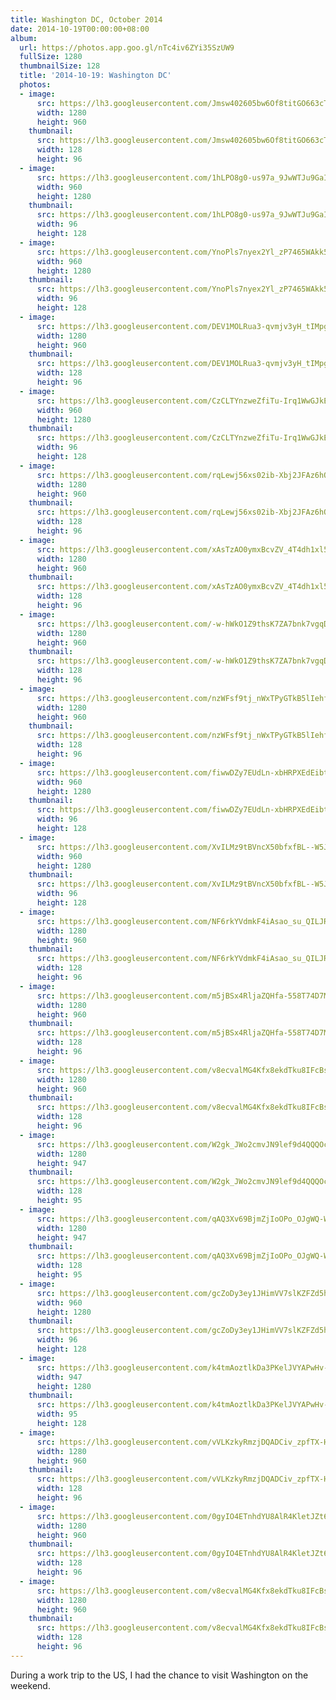 ```yaml
---
title: Washington DC, October 2014
date: 2014-10-19T00:00:00+08:00
album:
  url: https://photos.app.goo.gl/nTc4iv6ZYi35SzUW9
  fullSize: 1280
  thumbnailSize: 128
  title: '2014-10-19: Washington DC'
  photos:
  - image:
      src: https://lh3.googleusercontent.com/Jmsw402605bw6Of8titGO663cTS968TDW5lVrHWRRTiOFx7VIuysfN_02fyfH7p-aPC-zVLuJSiE5NB6nreOF9Et81w531hRB0Z2OahgWNyUhgy95UGxjrWlcLYkMryEei_zxVXWnAk=w1280-h960
      width: 1280
      height: 960
    thumbnail:
      src: https://lh3.googleusercontent.com/Jmsw402605bw6Of8titGO663cTS968TDW5lVrHWRRTiOFx7VIuysfN_02fyfH7p-aPC-zVLuJSiE5NB6nreOF9Et81w531hRB0Z2OahgWNyUhgy95UGxjrWlcLYkMryEei_zxVXWnAk=w128-h96
      width: 128
      height: 96
  - image:
      src: https://lh3.googleusercontent.com/1hLPO8g0-us97a_9JwWTJu9GaI7lIU_LKWK2ERyTJtShYdx0tyD7VhkrbQvQ5lDI12BOP5DXTg_ckFJzt6Y8IB-X1lYsQQsgnTHQwuZeTrEK2rV2dLa-PfiJ0QSqB5CMsXoRi8XZJ2s=w960-h1280
      width: 960
      height: 1280
    thumbnail:
      src: https://lh3.googleusercontent.com/1hLPO8g0-us97a_9JwWTJu9GaI7lIU_LKWK2ERyTJtShYdx0tyD7VhkrbQvQ5lDI12BOP5DXTg_ckFJzt6Y8IB-X1lYsQQsgnTHQwuZeTrEK2rV2dLa-PfiJ0QSqB5CMsXoRi8XZJ2s=w96-h128
      width: 96
      height: 128
  - image:
      src: https://lh3.googleusercontent.com/YnoPls7nyex2Yl_zP7465WAkk5MlxwaI4Klvww_Ue73BsUomxALXOh6rsxmOPDlER7kfa_X3WxtKRqe0on7a40fQ5Q8FzByD-GeGa6DBNLo3hx_m81wM23Xapd3OvYgCF--wgYK1FIY=w960-h1280
      width: 960
      height: 1280
    thumbnail:
      src: https://lh3.googleusercontent.com/YnoPls7nyex2Yl_zP7465WAkk5MlxwaI4Klvww_Ue73BsUomxALXOh6rsxmOPDlER7kfa_X3WxtKRqe0on7a40fQ5Q8FzByD-GeGa6DBNLo3hx_m81wM23Xapd3OvYgCF--wgYK1FIY=w96-h128
      width: 96
      height: 128
  - image:
      src: https://lh3.googleusercontent.com/DEV1MOLRua3-qvmjv3yH_tIMpg9evReH9kTM-k6F4-s-ehLs6KAptGO62SMHHAG9FkUOcXL6C9H30LfK0vuUma0eFTXvfu__YVnnhqnv6_lajunC5TT1sfXBkz5YWhu6kJw2l4FSQHo=w1280-h960
      width: 1280
      height: 960
    thumbnail:
      src: https://lh3.googleusercontent.com/DEV1MOLRua3-qvmjv3yH_tIMpg9evReH9kTM-k6F4-s-ehLs6KAptGO62SMHHAG9FkUOcXL6C9H30LfK0vuUma0eFTXvfu__YVnnhqnv6_lajunC5TT1sfXBkz5YWhu6kJw2l4FSQHo=w128-h96
      width: 128
      height: 96
  - image:
      src: https://lh3.googleusercontent.com/CzCLTYnzweZfiTu-Irq1WwGJkEtq_u-95tw_l9WgvMVBIPCmS-2iauD12lz6zCVM54r-MW8OPoMYtgH-OPWMUIqJoE7GNj4jh4et-ds8OrJWKQWkg4qBkD-up28am7zon5iLNUIvuDg=w960-h1280
      width: 960
      height: 1280
    thumbnail:
      src: https://lh3.googleusercontent.com/CzCLTYnzweZfiTu-Irq1WwGJkEtq_u-95tw_l9WgvMVBIPCmS-2iauD12lz6zCVM54r-MW8OPoMYtgH-OPWMUIqJoE7GNj4jh4et-ds8OrJWKQWkg4qBkD-up28am7zon5iLNUIvuDg=w96-h128
      width: 96
      height: 128
  - image:
      src: https://lh3.googleusercontent.com/rqLewj56xs02ib-Xbj2JFAz6hOPOEWolQy2b0If1Dn1iMkmRMdQ2CIKXakH4LeelS56r5t1Ad5msxE5HaSYWnu1ER293aJVi00FUqBtwLyWjHtBJhn-mpiaHT1VRNLWHtzR0t3KQoIg=w1280-h960
      width: 1280
      height: 960
    thumbnail:
      src: https://lh3.googleusercontent.com/rqLewj56xs02ib-Xbj2JFAz6hOPOEWolQy2b0If1Dn1iMkmRMdQ2CIKXakH4LeelS56r5t1Ad5msxE5HaSYWnu1ER293aJVi00FUqBtwLyWjHtBJhn-mpiaHT1VRNLWHtzR0t3KQoIg=w128-h96
      width: 128
      height: 96
  - image:
      src: https://lh3.googleusercontent.com/xAsTzAO0ymxBcvZV_4T4dh1xl56grhBcRvdrqlOeECKIOtnT9DUZNdtO3M7TuwkTd_vD3Az5meCdYJ765lpXNhb7SDSSwbhD85gi7691GRxH_ISfi4ka1I-a1KrlSy0UEjeEMBNAAkc=w1280-h960
      width: 1280
      height: 960
    thumbnail:
      src: https://lh3.googleusercontent.com/xAsTzAO0ymxBcvZV_4T4dh1xl56grhBcRvdrqlOeECKIOtnT9DUZNdtO3M7TuwkTd_vD3Az5meCdYJ765lpXNhb7SDSSwbhD85gi7691GRxH_ISfi4ka1I-a1KrlSy0UEjeEMBNAAkc=w128-h96
      width: 128
      height: 96
  - image:
      src: https://lh3.googleusercontent.com/-w-hWkO1Z9thsK7ZA7bnk7vgqD4rLh1GOJKt9CyFaRIg9qmlPs3RO7GVFcWrhX_Aa6jq63hs7C2jPEDynmAK8ileyxwwuavuYa7wxfR54trjWTQ89FLbry4gfN8qUGZ_cS1c4Iu3XrY=w1280-h960
      width: 1280
      height: 960
    thumbnail:
      src: https://lh3.googleusercontent.com/-w-hWkO1Z9thsK7ZA7bnk7vgqD4rLh1GOJKt9CyFaRIg9qmlPs3RO7GVFcWrhX_Aa6jq63hs7C2jPEDynmAK8ileyxwwuavuYa7wxfR54trjWTQ89FLbry4gfN8qUGZ_cS1c4Iu3XrY=w128-h96
      width: 128
      height: 96
  - image:
      src: https://lh3.googleusercontent.com/nzWFsf9tj_nWxTPyGTkB5lIehf_yLCDxBng_Bc214oPYTF6u2T35ZEJZZdFWKsBDl1xNd4OcxmLeEomcxtyiRiAFLsdk--XmMsNGtjLOq4dsGnvwKysaxor8wZ1tbdkBmR8i61FU1qM=w1280-h960
      width: 1280
      height: 960
    thumbnail:
      src: https://lh3.googleusercontent.com/nzWFsf9tj_nWxTPyGTkB5lIehf_yLCDxBng_Bc214oPYTF6u2T35ZEJZZdFWKsBDl1xNd4OcxmLeEomcxtyiRiAFLsdk--XmMsNGtjLOq4dsGnvwKysaxor8wZ1tbdkBmR8i61FU1qM=w128-h96
      width: 128
      height: 96
  - image:
      src: https://lh3.googleusercontent.com/fiwwDZy7EUdLn-xbHRPXEdEibtS7_8KQbGOyFC28yF-pTGxYB8OFBKdwavTXaG-8_lNnAqMH7I39iuw6yIXq4Nr8XW3XFjLCl909KTN_KYZ9wzMjGQCVwSYNf1pZ3z57v7FtQR8mXNs=w960-h1280
      width: 960
      height: 1280
    thumbnail:
      src: https://lh3.googleusercontent.com/fiwwDZy7EUdLn-xbHRPXEdEibtS7_8KQbGOyFC28yF-pTGxYB8OFBKdwavTXaG-8_lNnAqMH7I39iuw6yIXq4Nr8XW3XFjLCl909KTN_KYZ9wzMjGQCVwSYNf1pZ3z57v7FtQR8mXNs=w96-h128
      width: 96
      height: 128
  - image:
      src: https://lh3.googleusercontent.com/XvILMz9tBVncX50bfxfBL--W5JGMbZIXAEuVmfE1fffpQJGo2_JWikBPOTGqY5Akch_SOdDtJeNqJN0eoQpoRHWjNbWfjcXJXgWD1sX4EXbMKH8hyv_daT9oyEdytBWm4Fc6CUJEpik=w960-h1280
      width: 960
      height: 1280
    thumbnail:
      src: https://lh3.googleusercontent.com/XvILMz9tBVncX50bfxfBL--W5JGMbZIXAEuVmfE1fffpQJGo2_JWikBPOTGqY5Akch_SOdDtJeNqJN0eoQpoRHWjNbWfjcXJXgWD1sX4EXbMKH8hyv_daT9oyEdytBWm4Fc6CUJEpik=w96-h128
      width: 96
      height: 128
  - image:
      src: https://lh3.googleusercontent.com/NF6rkYVdmkF4iAsao_su_QILJR__eoNgEKxApj_UtNpSs6vQd8laPOA2BFEWOryCUZGkghu9MYPz162N3vvk9fSAw_04kTqN3lje8KTifOdpgi4fLOr6PUNQ9ZcmRSFEN-MhLiNmLgo=w1280-h960
      width: 1280
      height: 960
    thumbnail:
      src: https://lh3.googleusercontent.com/NF6rkYVdmkF4iAsao_su_QILJR__eoNgEKxApj_UtNpSs6vQd8laPOA2BFEWOryCUZGkghu9MYPz162N3vvk9fSAw_04kTqN3lje8KTifOdpgi4fLOr6PUNQ9ZcmRSFEN-MhLiNmLgo=w128-h96
      width: 128
      height: 96
  - image:
      src: https://lh3.googleusercontent.com/m5jBSx4RljaZQHfa-558T74D7M5HprO475GukdjWuXd-D60IijzlvogPAZg6G719SNlQhdEMXxZddqaD8PGB1XX6NAfjq1sbpOJg6x6n1F4Sojc3ZbDWBqpWEwJZyYKI81nPxgtN9xk=w1280-h960
      width: 1280
      height: 960
    thumbnail:
      src: https://lh3.googleusercontent.com/m5jBSx4RljaZQHfa-558T74D7M5HprO475GukdjWuXd-D60IijzlvogPAZg6G719SNlQhdEMXxZddqaD8PGB1XX6NAfjq1sbpOJg6x6n1F4Sojc3ZbDWBqpWEwJZyYKI81nPxgtN9xk=w128-h96
      width: 128
      height: 96
  - image:
      src: https://lh3.googleusercontent.com/v8ecvalMG4Kfx8ekdTku8IFcBsxDoisAY_2EfNb6sszEn93vbqTycJJJrp_l9G33xnPG1tSC4cBGCphDXay9RNAeWTRvBNsE_Ce0bvkru5VSAUtNafa5tzxVbi2LJuMvFvisuDn-mVA=w1280-h960
      width: 1280
      height: 960
    thumbnail:
      src: https://lh3.googleusercontent.com/v8ecvalMG4Kfx8ekdTku8IFcBsxDoisAY_2EfNb6sszEn93vbqTycJJJrp_l9G33xnPG1tSC4cBGCphDXay9RNAeWTRvBNsE_Ce0bvkru5VSAUtNafa5tzxVbi2LJuMvFvisuDn-mVA=w128-h96
      width: 128
      height: 96
  - image:
      src: https://lh3.googleusercontent.com/W2gk_JWo2cmvJN9lef9d4QQQOcOdng5yWb2DlBF55ElFQKJLbUK6-gwmFKyIuRchj9SYw0qp3XrS9harNmvMRGxNha3oGMm7279POJ5Qdgg7mdLZeMhNMQpoMqV44zmfdqtJIfqHzys=w1280-h947
      width: 1280
      height: 947
    thumbnail:
      src: https://lh3.googleusercontent.com/W2gk_JWo2cmvJN9lef9d4QQQOcOdng5yWb2DlBF55ElFQKJLbUK6-gwmFKyIuRchj9SYw0qp3XrS9harNmvMRGxNha3oGMm7279POJ5Qdgg7mdLZeMhNMQpoMqV44zmfdqtJIfqHzys=w128-h95
      width: 128
      height: 95
  - image:
      src: https://lh3.googleusercontent.com/qAQ3Xv69BjmZjIoOPo_OJgWQ-WxjAqPEaLfdA--tjuxjJIhntLPjgV1Tzo6EbgqDukITioGHCiG-hNkYfzEuKwcBTWlPMeTaA9Rcm-v5wdaMx4YAGvZF2_iAZPubqqlHSjrn2heDlJA=w1280-h947
      width: 1280
      height: 947
    thumbnail:
      src: https://lh3.googleusercontent.com/qAQ3Xv69BjmZjIoOPo_OJgWQ-WxjAqPEaLfdA--tjuxjJIhntLPjgV1Tzo6EbgqDukITioGHCiG-hNkYfzEuKwcBTWlPMeTaA9Rcm-v5wdaMx4YAGvZF2_iAZPubqqlHSjrn2heDlJA=w128-h95
      width: 128
      height: 95
  - image:
      src: https://lh3.googleusercontent.com/gcZoDy3ey1JHimVV7slKZFZd5hqTICZPWfwQz3IGQRackhrw7TWvfwGCRhZup8GtdFYI4SpLxW7kEv8LuLCnb9NjJW-fk_eqj7xGPbgFSBp6GJz1xNhtplU3i7MDCGFvgjyTD85lEcA=w960-h1280
      width: 960
      height: 1280
    thumbnail:
      src: https://lh3.googleusercontent.com/gcZoDy3ey1JHimVV7slKZFZd5hqTICZPWfwQz3IGQRackhrw7TWvfwGCRhZup8GtdFYI4SpLxW7kEv8LuLCnb9NjJW-fk_eqj7xGPbgFSBp6GJz1xNhtplU3i7MDCGFvgjyTD85lEcA=w96-h128
      width: 96
      height: 128
  - image:
      src: https://lh3.googleusercontent.com/k4tmAoztlkDa3PKelJVYAPwHv-8cP84NjRMp-20r0HISbAKiv3Mh_p8t3lkwrZXXYA0ATuerfMD2jT1gzFNGK1Qz-6yhAuwBE7LgsotWuQnBxdbbTV1P7zb5XCkijBN5mjeP6GO8j-U=w947-h1280
      width: 947
      height: 1280
    thumbnail:
      src: https://lh3.googleusercontent.com/k4tmAoztlkDa3PKelJVYAPwHv-8cP84NjRMp-20r0HISbAKiv3Mh_p8t3lkwrZXXYA0ATuerfMD2jT1gzFNGK1Qz-6yhAuwBE7LgsotWuQnBxdbbTV1P7zb5XCkijBN5mjeP6GO8j-U=w95-h128
      width: 95
      height: 128
  - image:
      src: https://lh3.googleusercontent.com/vVLKzkyRmzjDQADCiv_zpfTX-HJDlf1BfJPW6hH2TMKfPFk7X6MI6KvscA72MHqLzxgEfB_YnRIvtuT9ZQPogSguRFch-3i4st3o0VOvf9C9giAOs1Y95_sFbjfY8teQkt-GHh_ixVQ=w1280-h960
      width: 1280
      height: 960
    thumbnail:
      src: https://lh3.googleusercontent.com/vVLKzkyRmzjDQADCiv_zpfTX-HJDlf1BfJPW6hH2TMKfPFk7X6MI6KvscA72MHqLzxgEfB_YnRIvtuT9ZQPogSguRFch-3i4st3o0VOvf9C9giAOs1Y95_sFbjfY8teQkt-GHh_ixVQ=w128-h96
      width: 128
      height: 96
  - image:
      src: https://lh3.googleusercontent.com/0gyIO4ETnhdYU8AlR4KletJZt66aIT_EBAOucDpu1Bu70Waai3gkfOM9w1KH6kzH99LTQgyRFrJqWxjFsjH73AX8HkcXHjDoz5ccdSYkdXFSoI2oO67Up5jjxI8feUm6qccxdO_TjCU=w1280-h960
      width: 1280
      height: 960
    thumbnail:
      src: https://lh3.googleusercontent.com/0gyIO4ETnhdYU8AlR4KletJZt66aIT_EBAOucDpu1Bu70Waai3gkfOM9w1KH6kzH99LTQgyRFrJqWxjFsjH73AX8HkcXHjDoz5ccdSYkdXFSoI2oO67Up5jjxI8feUm6qccxdO_TjCU=w128-h96
      width: 128
      height: 96
  - image:
      src: https://lh3.googleusercontent.com/v8ecvalMG4Kfx8ekdTku8IFcBsxDoisAY_2EfNb6sszEn93vbqTycJJJrp_l9G33xnPG1tSC4cBGCphDXay9RNAeWTRvBNsE_Ce0bvkru5VSAUtNafa5tzxVbi2LJuMvFvisuDn-mVA=w1280-h960
      width: 1280
      height: 960
    thumbnail:
      src: https://lh3.googleusercontent.com/v8ecvalMG4Kfx8ekdTku8IFcBsxDoisAY_2EfNb6sszEn93vbqTycJJJrp_l9G33xnPG1tSC4cBGCphDXay9RNAeWTRvBNsE_Ce0bvkru5VSAUtNafa5tzxVbi2LJuMvFvisuDn-mVA=w128-h96
      width: 128
      height: 96
---
```

During a work trip to the US, I had the chance to visit Washington on
the weekend.
